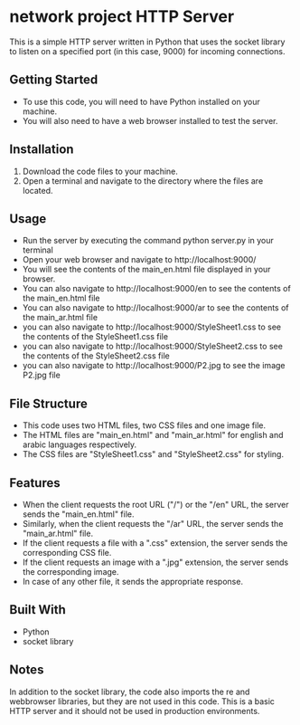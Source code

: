# network project HTTP Server
This is a simple HTTP server written in Python that uses the socket library to listen on a specified port (in this case, 9000) for incoming connections.

## Getting Started
* To use this code, you will need to have Python installed on your machine.
* You will also need to have a web browser installed to test the server.
## Installation
1. Download the code files to your machine.
2. Open a terminal and navigate to the directory where the files are located.
## Usage
* Run the server by executing the command python server.py in your terminal
* Open your web browser and navigate to http://localhost:9000/
* You will see the contents of the main_en.html file displayed in your browser.
* You can also navigate to http://localhost:9000/en to see the contents of the main_en.html file
* You can also navigate to http://localhost:9000/ar to see the contents of the main_ar.html file
* you can also navigate to http://localhost:9000/StyleSheet1.css to see the contents of the StyleSheet1.css file
* you can also navigate to http://localhost:9000/StyleSheet2.css to see the contents of the StyleSheet2.css file
* you can also navigate to http://localhost:9000/P2.jpg to see the image P2.jpg file
## File Structure
* This code uses two HTML files, two CSS files and one image file.
* The HTML files are "main_en.html" and "main_ar.html" for english and arabic languages respectively.
* The CSS files are "StyleSheet1.css" and "StyleSheet2.css" for styling.

## Features
* When the client requests the root URL ("/") or the "/en" URL, the server sends the "main_en.html" file.
* Similarly, when the client requests the "/ar" URL, the server sends the "main_ar.html" file.
* If the client requests a file with a ".css" extension, the server sends the corresponding CSS file.
* If the client requests an image with a ".jpg" extension, the server sends the corresponding image.
* In case of any other file, it sends the appropriate response.
## Built With
* Python
* socket library
## Notes
In addition to the socket library, the code also imports the re and webbrowser libraries, but they are not used in this code.
This is a basic HTTP server and it should not be used in production environments.
